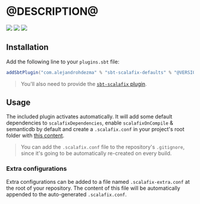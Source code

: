 # @DESCRIPTION@

[![][github-action-badge]][github-action] [![][maven-badge]][maven] [![][steward-badge]][steward]

## Installation

Add the following line to your `plugins.sbt` file:

```sbt
addSbtPlugin("com.alejandrohdezma" % "sbt-scalafix-defaults" % "@VERSION@")
```

> You'll also need to provide the [`sbt-scalafix` plugin](https://github.com/scalacenter/sbt-scalafix). 

## Usage

The included plugin activates automatically. It will add some default dependencies to `scalafixDependencies`, enable `scalafixOnCompile` & semanticdb by default and create a `.scalafix.conf` in your project's root folder with [this content](https://github.com/alejandrohdezma/sbt-scalafix-defaults/blob/master/.scalafix.conf).

> You can add the `.scalafix.conf` file to the repository's `.gitignore`, since it's going to be automatically re-created on every build.

### Extra configurations

Extra configurations can be added to a file named `.scalafix-extra.conf` at the root of your repository. The content of this file will be automatically appended to the auto-generated `.scalafix.conf`.

[github-action]: https://github.com/alejandrohdezma/sbt-scalafix-defaults/actions
[github-action-badge]: https://img.shields.io/endpoint.svg?url=https%3A%2F%2Factions-badge.atrox.dev%2Falejandrohdezma%2Fsbt-scalafix-defaults%2Fbadge%3Fref%3Dmaster&style=flat

[maven]: https://search.maven.org/search?q=g:%20com.alejandrohdezma%20AND%20a:sbt-scalafix-defaults
[maven-badge]: https://maven-badges.herokuapp.com/maven-central/com.alejandrohdezma/sbt-scalafix-defaults/badge.svg?kill_cache=1

[steward]: https://scala-steward.org
[steward-badge]: https://img.shields.io/badge/Scala_Steward-helping-brightgreen.svg?style=flat&logo=data:image/png;base64,iVBORw0KGgoAAAANSUhEUgAAAA4AAAAQCAMAAAARSr4IAAAAVFBMVEUAAACHjojlOy5NWlrKzcYRKjGFjIbp293YycuLa3pYY2LSqql4f3pCUFTgSjNodYRmcXUsPD/NTTbjRS+2jomhgnzNc223cGvZS0HaSD0XLjbaSjElhIr+AAAAAXRSTlMAQObYZgAAAHlJREFUCNdNyosOwyAIhWHAQS1Vt7a77/3fcxxdmv0xwmckutAR1nkm4ggbyEcg/wWmlGLDAA3oL50xi6fk5ffZ3E2E3QfZDCcCN2YtbEWZt+Drc6u6rlqv7Uk0LdKqqr5rk2UCRXOk0vmQKGfc94nOJyQjouF9H/wCc9gECEYfONoAAAAASUVORK5CYII=
